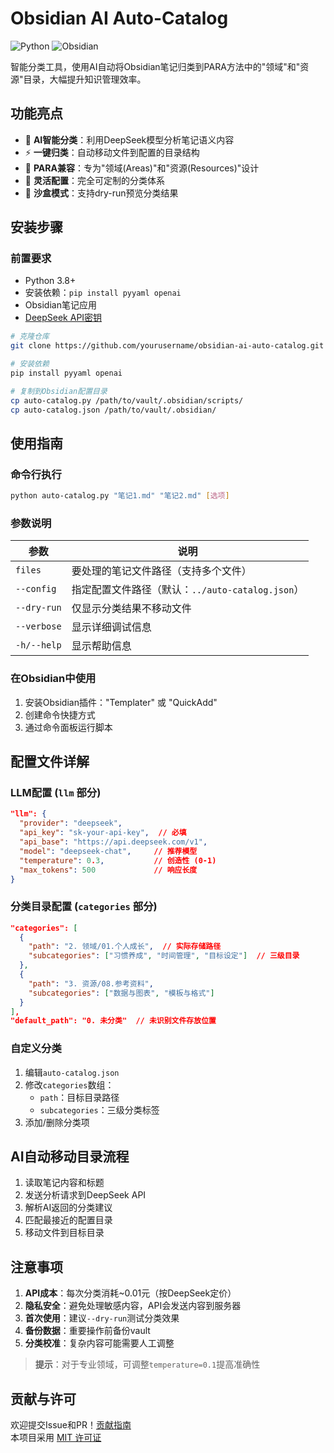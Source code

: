 # Obsidian AI Auto-Catalog

![Python](https://img.shields.io/badge/Python-3.8%2B-blue)
![Obsidian](https://img.shields.io/badge/Obsidian-Plugin-green)

智能分类工具，使用AI自动将Obsidian笔记归类到PARA方法中的"领域"和"资源"目录，大幅提升知识管理效率。

## 功能亮点

- 🧠 **AI智能分类**：利用DeepSeek模型分析笔记语义内容
- ⚡ **一键归类**：自动移动文件到配置的目录结构
- 📂 **PARA兼容**：专为"领域(Areas)"和"资源(Resources)"设计
- 🔧 **灵活配置**：完全可定制的分类体系
- 🧪 **沙盒模式**：支持dry-run预览分类结果

## 安装步骤

### 前置要求
- Python 3.8+
- 安装依赖：`pip install pyyaml openai`
- Obsidian笔记应用
- [DeepSeek API密钥](https://platform.deepseek.com/)

```bash
# 克隆仓库
git clone https://github.com/yourusername/obsidian-ai-auto-catalog.git

# 安装依赖
pip install pyyaml openai

# 复制到Obsidian配置目录
cp auto-catalog.py /path/to/vault/.obsidian/scripts/
cp auto-catalog.json /path/to/vault/.obsidian/
```

## 使用指南

### 命令行执行
```bash
python auto-catalog.py "笔记1.md" "笔记2.md" [选项]
```

### 参数说明
| 参数 | 说明 |
|------|------|
| `files` | 要处理的笔记文件路径（支持多个文件） |
| `--config` | 指定配置文件路径（默认：`../auto-catalog.json`） |
| `--dry-run` | 仅显示分类结果不移动文件 |
| `--verbose` | 显示详细调试信息 |
| `-h/--help` | 显示帮助信息 |

### 在Obsidian中使用
1. 安装Obsidian插件："Templater" 或 "QuickAdd"
2. 创建命令快捷方式
3. 通过命令面板运行脚本

## 配置文件详解

### LLM配置 (`llm` 部分)
```json
"llm": {
  "provider": "deepseek",
  "api_key": "sk-your-api-key",  // 必填
  "api_base": "https://api.deepseek.com/v1",
  "model": "deepseek-chat",     // 推荐模型
  "temperature": 0.3,           // 创造性 (0-1)
  "max_tokens": 500             // 响应长度
}
```

### 分类目录配置 (`categories` 部分)
```json
"categories": [
  {
    "path": "2. 领域/01.个人成长",  // 实际存储路径
    "subcategories": ["习惯养成", "时间管理", "目标设定"]  // 三级目录
  },
  {
    "path": "3. 资源/08.参考资料",
    "subcategories": ["数据与图表", "模板与格式"]
  }
],
"default_path": "0. 未分类"  // 未识别文件存放位置
```

### 自定义分类
1. 编辑`auto-catalog.json`
2. 修改`categories`数组：
   - `path`：目标目录路径
   - `subcategories`：三级分类标签
3. 添加/删除分类项

## AI自动移动目录流程
1. 读取笔记内容和标题
2. 发送分析请求到DeepSeek API
3. 解析AI返回的分类建议
4. 匹配最接近的配置目录
5. 移动文件到目标目录

## 注意事项

1. **API成本**：每次分类消耗~0.01元（按DeepSeek定价）
2. **隐私安全**：避免处理敏感内容，API会发送内容到服务器
3. **首次使用**：建议`--dry-run`测试分类效果
4. **备份数据**：重要操作前备份vault
5. **分类校准**：复杂内容可能需要人工调整

> **提示**：对于专业领域，可调整`temperature=0.1`提高准确性

## 贡献与许可

欢迎提交Issue和PR！[贡献指南](CONTRIBUTING.md)  
本项目采用 [MIT 许可证](LICENSE)